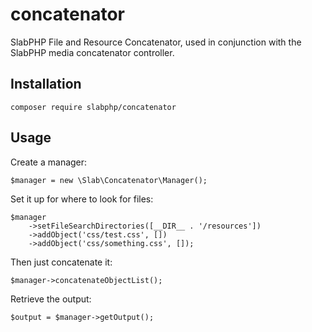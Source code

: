 # concatenator

SlabPHP File and Resource Concatenator, used in conjunction with the SlabPHP media concatenator controller.

## Installation

    composer require slabphp/concatenator

## Usage

Create a manager:

    $manager = new \Slab\Concatenator\Manager();
    
Set it up for where to look for files:    

    $manager
        ->setFileSearchDirectories([__DIR__ . '/resources'])
        ->addObject('css/test.css', [])
        ->addObject('css/something.css', []);

Then just concatenate it:

    $manager->concatenateObjectList();
    
Retrieve the output:

    $output = $manager->getOutput();
